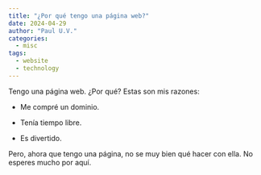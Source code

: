 ```yaml
---
title: "¿Por qué tengo una página web?" 
date: 2024-04-29
author: "Paul U.V."
categories:
  - misc
tags: 
  - website
  - technology
---
```


Tengo una página  web. ¿Por qué? Estas son mis razones:

- Me compré un dominio.

- Tenía tiempo libre.

- Es divertido.

Pero, ahora que tengo una página, no se muy bien qué hacer con ella. No esperes mucho por aquí.